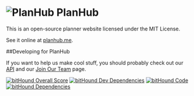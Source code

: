 # ![PlanHub](http://icons.iconarchive.com/icons/graphicloads/colorful-long-shadow/48/Book-icon.png) PlanHub

This is an open-source planner website licensed under the MIT License.

See it online at [planhub.me](http://planhub.me).

##Developing for PlanHub

If you want to help us make cool stuff, you should probably check out our [API](http://planhubme.github.io/APIDocs) and our [Join Our Team](https://raw.githubusercontent.com/PlanHubMe/PlanHub/master/public/images/mysteriousImage.jpg) page.

[![bitHound Overall Score](https://www.bithound.io/github/PlanHubMe/PlanHub/badges/score.svg)](https://www.bithound.io/github/PlanHubMe/PlanHub) [![bitHound Dev Dependencies](https://www.bithound.io/github/PlanHubMe/PlanHub/badges/devDependencies.svg)](https://www.bithound.io/github/PlanHubMe/PlanHub/master/dependencies/npm) [![bitHound Code](https://www.bithound.io/github/PlanHubMe/PlanHub/badges/code.svg)](https://www.bithound.io/github/PlanHubMe/PlanHub) [![bitHound Dependencies](https://www.bithound.io/github/PlanHubMe/PlanHub/badges/dependencies.svg)](https://www.bithound.io/github/PlanHubMe/PlanHub/master/dependencies/npm)
